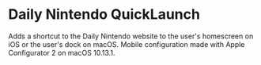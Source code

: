# Daily Nintendo QuickLaunch

Adds a shortcut to the Daily Nintendo website to the user's homescreen on iOS or the user's dock on macOS.
Mobile configuration made with Apple Configurator 2 on macOS 10.13.1.